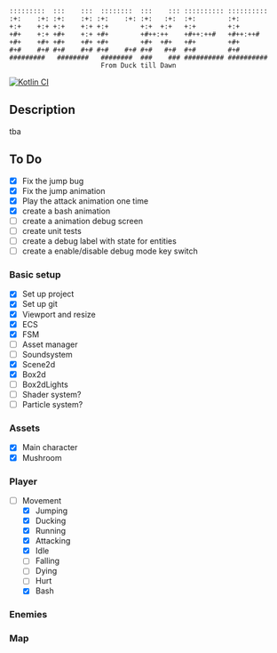 ```
:::::::::  :::    :::  ::::::::  :::    ::: :::::::::: ::::::::::
:+:    :+: :+:    :+: :+:    :+: :+:   :+:  :+:        :+:       
+:+    +:+ +:+    +:+ +:+        +:+  +:+   +:+        +:+       
+#+    +:+ +#+    +:+ +#+        +#++:++    +#++:++#   +#++:++#  
+#+    +#+ +#+    +#+ +#+        +#+  +#+   +#+        +#+       
#+#    #+# #+#    #+# #+#    #+# #+#   #+#  #+#        #+#       
#########   ########   ########  ###    ### ########## ##########
                       From Duck till Dawn
```
[![Kotlin CI](https://github.com/BennyOe/fromDuckTillDawn/actions/workflows/ktlint.yml/badge.svg?event=push)](https://github.com/BennyOe/fromDuckTillDawn/actions/workflows/ktlint.yml)
## Description

tba

## To Do

- [x] Fix the jump bug
- [x] Fix the jump animation
- [x] Play the attack animation one time
- [x] create a bash animation
- [ ] create a animation debug screen
- [ ] create unit tests
- [ ] create a debug label with state for entities
- [ ] create a enable/disable debug mode key switch

### Basic setup

- [x] Set up project
- [x] Set up git
- [x] Viewport and resize
- [x] ECS
- [x] FSM
- [ ] Asset manager
- [ ] Soundsystem
- [x] Scene2d
- [x] Box2d
- [ ] Box2dLights
- [ ] Shader system?
- [ ] Particle system?

### Assets

- [x] Main character
- [x] Mushroom

### Player

- [ ] Movement
    - [x] Jumping
    - [x] Ducking
    - [x] Running
    - [x] Attacking
    - [x] Idle
    - [ ] Falling
    - [ ] Dying
    - [ ] Hurt
    - [x] Bash

### Enemies

### Map




